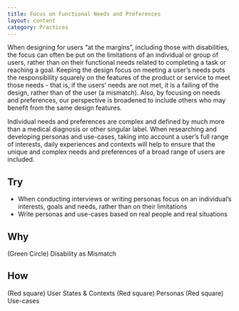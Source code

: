```yaml
---
title: Focus on Functional Needs and Preferences
layout: content
category: Practices
---
```


When designing for users “at the margins”, including those with disabilities, the focus can often be put on the limitations of an individual or group of users, rather than on their functional needs related to completing a task or reaching a goal. Keeping the design focus on meeting a user’s needs puts the responsibility squarely on the features of the product or service to meet those needs - that is, if the users’ needs are not met, it is a failing of the design, rather than of the user (a mismatch). Also, by focusing on needs and preferences, our perspective is broadened to include others who may benefit from the same design features.

Individual needs and preferences are complex and defined by much more than a medical diagnosis or other singular label. When researching and developing personas and use-cases, taking into account a user’s full range of interests, daily experiences and contexts will help to ensure that the unique and complex needs and preferences of a broad range of users are included.

## Try
* When conducting interviews or writing personas focus on an individual’s interests, goals and needs, rather than on their limitations
* Write personas and use-cases based on real people and real situations

## Why
(Green Circle) Disability as Mismatch

## How
(Red square) User States & Contexts
(Red square) Personas
(Red square) Use-cases
